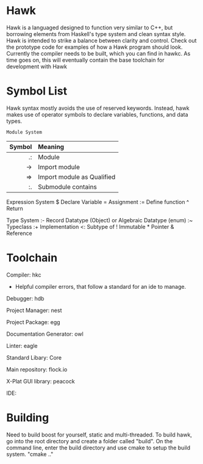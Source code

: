# Hawk
Hawk is a languaged designed to function very similar to C++, but borrowing elements from Haskell's type system and clean syntax style. Hawk is intended to strike a balance between clarity and control. Check out the prototype code for examples of how a Hawk program should look. Currently the compiler needs to be built, which you can find in hawkc. As time goes on, this will eventually contain the base toolchain for development with Hawk 

# Symbol List
Hawk syntax mostly avoids the use of reserved keywords. Instead, hawk makes use of operator symbols to declare variables, functions, and data types.

    Module System
| Symbol | Meaning |
|   ---: | :---    |
|     .: | Module  |
|     -> | Import module |
|     => | Import module as Qualified |
|     :. | Submodule contains |

Expression System
$  Declare Variable
=  Assignment
:= Define function
^  Return

Type System
:- Record Datatype (Object) or Algebraic Datatype (enum)
:~ Typeclass
:+ Implementation
<: Subtype of
!  Immutable
\* Pointer
&  Reference


# Toolchain
Compiler: hkc
  - Helpful compiler errors, that follow a standard for an ide to manage.

Debugger: hdb

Project Manager: nest

Project Package: egg

Documentation Generator: owl

Linter: eagle

Standard Libary: Core

Main repository: flock.io

X-Plat GUI library: peacock

IDE: 

# Building
Need to build boost for yourself, static and multi-threaded.
To build hawk, go into the root directory and create a folder called "build".
On the command line, enter the build directory and use cmake to setup the build system.
"cmake .."
